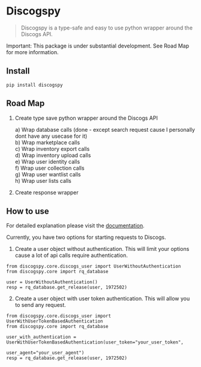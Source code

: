 <!--

#################################################
### THIS FILE WAS AUTOGENERATED! DO NOT EDIT! ###
#################################################
# file to edit: nbs/index.ipynb
# command to build the docs after a change: nbdev_build_docs

-->

# Discogspy

> Discogspy is a  type-safe and easy to use python wrapper around the Discogs API.


Important: This package is under substantial development. See Road Map for more information.

## Install

`pip install discogspy`


## Road Map

1. Create type save python wrapper around the Discogs API
    
    a) Wrap database calls (done - except search request cause I personally dont have any usecase for it)<br>
    b) Wrap marketplace calls<br>
    c) Wrap inventory export calls<br>
    d) Wrap inventory upload calls<br>
    e) Wrap user identity calls<br>
    f) Wrap user collection calls<br>
    g) Wrap user wantlist calls<br>
    h) Wrap user lists calls<br>

2. Create response wrapper

## How to use

For detailed explanation please visit the [documentation](https://cpow-89.github.io/discogspy/).

Currently, you have two options for starting requests to Discogs.

1. Create a user object without authentication. This will limit your options cause a lot of api calls require authentication.
<div class="codecell" markdown="1">
<div class="input_area" markdown="1">

```
from discogspy.core.discogs_user import UserWithoutAuthentication
from discogspy.core import rq_database

user = UserWithoutAuthentication()
resp = rq_database.get_release(user, 1972502)
```

</div>

</div>

2. Create a user object with user token authentication. This will allow you to send any request.
<div class="codecell" markdown="1">
<div class="input_area" markdown="1">

```
from discogspy.core.discogs_user import UserWithUserTokenBasedAuthentication
from discogspy.core import rq_database

user_with_authentication = UserWithUserTokenBasedAuthentication(user_token="your_user_token",
                                                                user_agent="your_user_agent")
resp = rq_database.get_release(user, 1972502)
```

</div>

</div>
